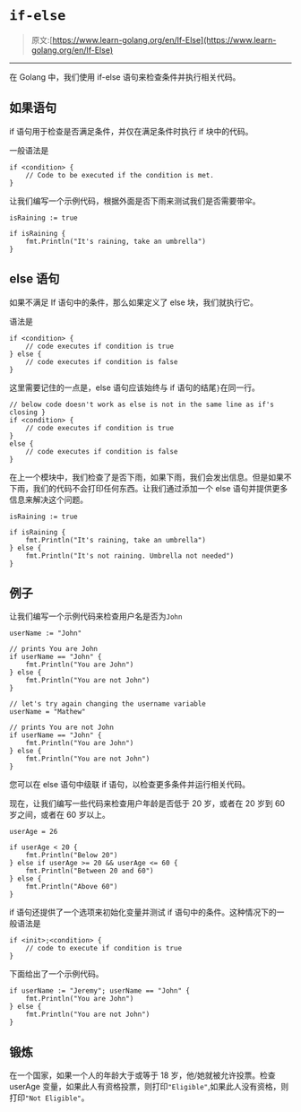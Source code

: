 # `if-else`

> 原文:[https://www.learn-golang.org/en/If-Else](https://www.learn-golang.org/en/If-Else)

* * *

在 Golang 中，我们使用 if-else 语句来检查条件并执行相关代码。

## 如果语句

if 语句用于检查是否满足条件，并仅在满足条件时执行 if 块中的代码。

一般语法是

```
if <condition> {
    // Code to be executed if the condition is met.
} 
```

让我们编写一个示例代码，根据外面是否下雨来测试我们是否需要带伞。

```
isRaining := true

if isRaining {
    fmt.Println("It's raining, take an umbrella")
} 
```

## else 语句

如果不满足 If 语句中的条件，那么如果定义了 else 块，我们就执行它。

语法是

```
if <condition> {
    // code executes if condition is true
} else {
    // code executes if condition is false
} 
```

这里需要记住的一点是，else 语句应该始终与 if 语句的结尾`}`在同一行。

```
// below code doesn't work as else is not in the same line as if's closing }
if <condition> {
    // code executes if condition is true
} 
else {
    // code executes if condition is false
} 
```

在上一个模块中，我们检查了是否下雨，如果下雨，我们会发出信息。但是如果不下雨，我们的代码不会打印任何东西。让我们通过添加一个 else 语句并提供更多信息来解决这个问题。

```
isRaining := true

if isRaining {
    fmt.Println("It's raining, take an umbrella")
} else {
    fmt.Println("It's not raining. Umbrella not needed")
} 
```

## 例子

让我们编写一个示例代码来检查用户名是否为`John`

```
userName := "John"

// prints You are John
if userName == "John" {
    fmt.Println("You are John")
} else {
    fmt.Println("You are not John")
}

// let's try again changing the username variable
userName = "Mathew"

// prints You are not John
if userName == "John" {
    fmt.Println("You are John")
} else {
    fmt.Println("You are not John")
} 
```

您可以在 else 语句中级联 if 语句，以检查更多条件并运行相关代码。

现在，让我们编写一些代码来检查用户年龄是否低于 20 岁，或者在 20 岁到 60 岁之间，或者在 60 岁以上。

```
userAge = 26

if userAge < 20 {
    fmt.Println("Below 20")
} else if userAge >= 20 && userAge <= 60 {
    fmt.Println("Between 20 and 60")
} else {
    fmt.Println("Above 60")
} 
```

if 语句还提供了一个选项来初始化变量并测试 if 语句中的条件。这种情况下的一般语法是

```
if <init>;<condition> {
    // code to execute if condition is true
} 
```

下面给出了一个示例代码。

```
if userName := "Jeremy"; userName == "John" {
    fmt.Println("You are John")
} else {
    fmt.Println("You are not John")
} 
```

## 锻炼

在一个国家，如果一个人的年龄大于或等于 18 岁，他/她就被允许投票。检查 userAge 变量，如果此人有资格投票，则打印`"Eligible"`,如果此人没有资格，则打印`"Not Eligible"`。